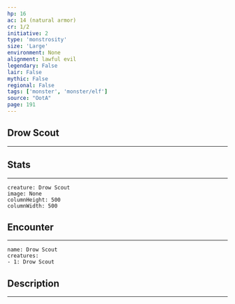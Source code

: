 ```yaml
---
hp: 16
ac: 14 (natural armor)
cr: 1/2
initiative: 2
type: 'monstrosity'    
size: 'Large'
environment: None
alignment: lawful evil
legendary: False
lair: False
mythic: False
regional: False
tags: ['monster', 'monster/elf']
source: "OotA"
page: 191
---
```


## Drow Scout
---



## Stats
---

```statblock
creature: Drow Scout
image: None
columnHeight: 500
columnWidth: 500
```

## Encounter
---

```encounter-table
name: Drow Scout
creatures:
- 1: Drow Scout
```

## Description
---




